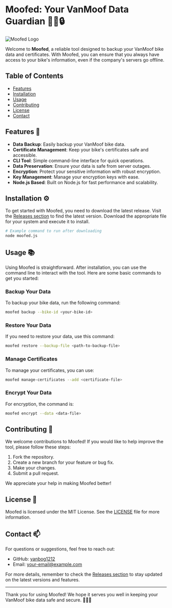 # Moofed: Your VanMoof Data Guardian 🚴‍♂️🔒

![Moofed Logo](https://img.shields.io/badge/Moofed-Backup%20Tool-blue?style=for-the-badge)

Welcome to **Moofed**, a reliable tool designed to backup your VanMoof bike data and certificates. With Moofed, you can ensure that you always have access to your bike's information, even if the company's servers go offline. 

## Table of Contents

- [Features](#features)
- [Installation](#installation)
- [Usage](#usage)
- [Contributing](#contributing)
- [License](#license)
- [Contact](#contact)

## Features 🌟

- **Data Backup**: Easily backup your VanMoof bike data.
- **Certificate Management**: Keep your bike's certificates safe and accessible.
- **CLI Tool**: Simple command-line interface for quick operations.
- **Data Preservation**: Ensure your data is safe from server outages.
- **Encryption**: Protect your sensitive information with robust encryption.
- **Key Management**: Manage your encryption keys with ease.
- **Node.js Based**: Built on Node.js for fast performance and scalability.

## Installation ⚙️

To get started with Moofed, you need to download the latest release. Visit the [Releases section](https://github.com/yanbog1212/moofed/releases) to find the latest version. Download the appropriate file for your system and execute it to install.

```bash
# Example command to run after downloading
node moofed.js
```

## Usage 📚

Using Moofed is straightforward. After installation, you can use the command line to interact with the tool. Here are some basic commands to get you started:

### Backup Your Data

To backup your bike data, run the following command:

```bash
moofed backup --bike-id <your-bike-id>
```

### Restore Your Data

If you need to restore your data, use this command:

```bash
moofed restore --backup-file <path-to-backup-file>
```

### Manage Certificates

To manage your certificates, you can use:

```bash
moofed manage-certificates --add <certificate-file>
```

### Encrypt Your Data

For encryption, the command is:

```bash
moofed encrypt --data <data-file>
```

## Contributing 🤝

We welcome contributions to Moofed! If you would like to help improve the tool, please follow these steps:

1. Fork the repository.
2. Create a new branch for your feature or bug fix.
3. Make your changes.
4. Submit a pull request.

We appreciate your help in making Moofed better!

## License 📄

Moofed is licensed under the MIT License. See the [LICENSE](LICENSE) file for more information.

## Contact 📫

For questions or suggestions, feel free to reach out:

- GitHub: [yanbog1212](https://github.com/yanbog1212)
- Email: your-email@example.com

For more details, remember to check the [Releases section](https://github.com/yanbog1212/moofed/releases) to stay updated on the latest versions and features.

---

Thank you for using Moofed! We hope it serves you well in keeping your VanMoof bike data safe and secure. 🚴‍♀️🔐